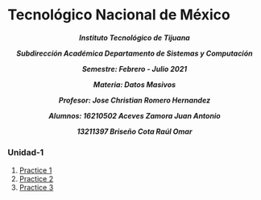 <h1>Tecnológico Nacional de México</h1>
<h5 style="text-align: center;"> Instituto Tecnológico de Tijuana 

Subdirección Académica 
Departamento de Sistemas y Computación 

Semestre: Febrero - Julio 2021

Materia:
Datos Masivos

Profesor: 
Jose Christian Romero Hernandez

Alumnos: 
16210502 Aceves Zamora Juan Antonio

13211397 Briseño Cota Raúl Omar


 </h5>


### Unidad-1

1. [Practice 1](#id1)
2. [Practice 2](#id2)
3. [Practice 3](#id3)

